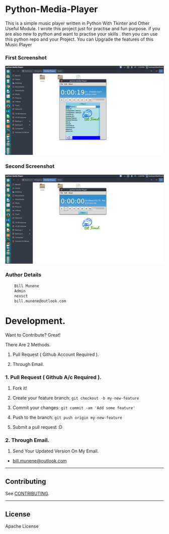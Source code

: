 # Python-Media-Player
This is a simple music player written in Python With Tkinter and Other Useful Module. I wrote this project just 
for practise and fun purpose. if you are also new to python and want to practise your skills . then you can use this
python repo and your Project. You can Upgrade the features of this Music Player

### First Screenshot
![Screenshot](src/test.png?raw=true "Screen1")

### Second Screenshot
![Screenshot](src/test1.png?raw=true "Screen2")

###  Author Details
```
    Bill Munene
    Admin
    nexsct
    bill.munene@outlook.com
```


# Development.


Want to Contribute? Great!


There Are 2 Methods.

1. Pull Request ( Github Account Required ).

2. Through Email.


### 1. Pull Request ( Github A/c Required ). 

1. Fork it!

2. Create your feature branch: `git checkout -b my-new-feature`

3. Commit your changes: `git commit -am 'Add some feature'`

4. Push to the branch: `git push origin my-new-feature`

5. Submit a pull request :D



### 2. Through Email.

1. Send Your Updated Version On My Email.

- bill.munene@outlook.com


-----

## Contributing

See [CONTRIBUTING](/CONTRIBUTING.md).

----

## License

Apache License



